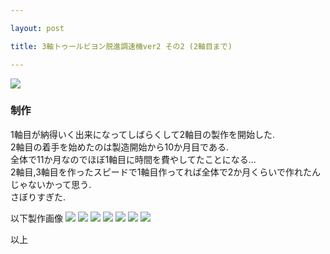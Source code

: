 ```yaml
---

layout: post

title: 3軸トゥールビヨン脱進調速機ver2 その2 (2軸目まで)  

---
```


<img src="https://gakuseishitsu.github.io/images/clock2018/2th/2th_001.jpg">

### 制作
1軸目が納得いく出来になってしばらくして2軸目の製作を開始した.  
2軸目の着手を始めたのは製造開始から10か月目である.  
    全体で11か月なのでほぼ1軸目に時間を費やしてたことになる...  
2軸目,3軸目を作ったスピードで1軸目作ってれば全体で2か月くらいで作れたんじゃないかって思う.  
さぼりすぎた.  

以下製作画像
<img src="https://gakuseishitsu.github.io/images/clock2018/2th/2th_002.jpg">
<img src="https://gakuseishitsu.github.io/images/clock2018/2th/2th_003.jpg">
<img src="https://gakuseishitsu.github.io/images/clock2018/2th/2th_004.jpg">
<img src="https://gakuseishitsu.github.io/images/clock2018/2th/2th_005.jpg">
<img src="https://gakuseishitsu.github.io/images/clock2018/2th/2th_006.jpg">
<img src="https://gakuseishitsu.github.io/images/clock2018/2th/2th_007.jpg">
<img src="https://gakuseishitsu.github.io/images/clock2018/2th/2th_008.jpg">

以上  